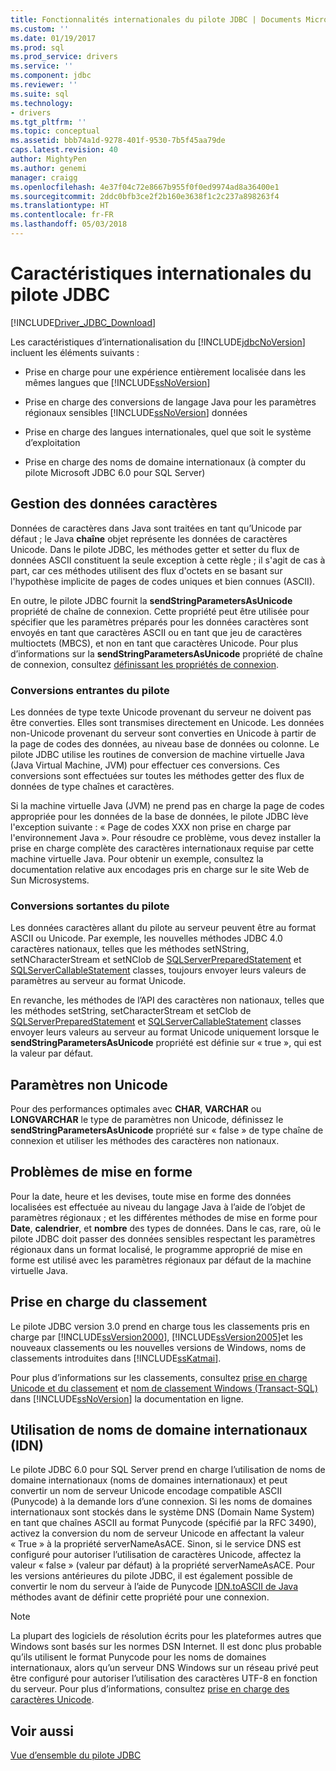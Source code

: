 ```yaml
---
title: Fonctionnalités internationales du pilote JDBC | Documents Microsoft
ms.custom: ''
ms.date: 01/19/2017
ms.prod: sql
ms.prod_service: drivers
ms.service: ''
ms.component: jdbc
ms.reviewer: ''
ms.suite: sql
ms.technology:
- drivers
ms.tgt_pltfrm: ''
ms.topic: conceptual
ms.assetid: bbb74a1d-9278-401f-9530-7b5f45aa79de
caps.latest.revision: 40
author: MightyPen
ms.author: genemi
manager: craigg
ms.openlocfilehash: 4e37f04c72e8667b955f0f0ed9974ad8a36400e1
ms.sourcegitcommit: 2ddc0bfb3ce2f2b160e3638f1c2c237a898263f4
ms.translationtype: HT
ms.contentlocale: fr-FR
ms.lasthandoff: 05/03/2018
---
```

# <a name="international-features-of-the-jdbc-driver"></a>Caractéristiques internationales du pilote JDBC
[!INCLUDE[Driver_JDBC_Download](../../includes/driver_jdbc_download.md)]

  Les caractéristiques d’internationalisation du [!INCLUDE[jdbcNoVersion](../../includes/jdbcnoversion_md.md)] incluent les éléments suivants :  
  
-   Prise en charge pour une expérience entièrement localisée dans les mêmes langues que [!INCLUDE[ssNoVersion](../../includes/ssnoversion_md.md)]  
  
-   Prise en charge des conversions de langage Java pour les paramètres régionaux sensibles [!INCLUDE[ssNoVersion](../../includes/ssnoversion_md.md)] données  
  
-   Prise en charge des langues internationales, quel que soit le système d’exploitation  
  
-   Prise en charge des noms de domaine internationaux (à compter du pilote Microsoft JDBC 6.0 pour SQL Server)  
  
## <a name="handling-of-character-data"></a>Gestion des données caractères  
 Données de caractères dans Java sont traitées en tant qu’Unicode par défaut ; le Java **chaîne** objet représente les données de caractères Unicode. Dans le pilote JDBC, les méthodes getter et setter du flux de données ASCII constituent la seule exception à cette règle ; il s'agit de cas à part, car ces méthodes utilisent des flux d'octets en se basant sur l'hypothèse implicite de pages de codes uniques et bien connues (ASCII).  
  
 En outre, le pilote JDBC fournit la **sendStringParametersAsUnicode** propriété de chaîne de connexion. Cette propriété peut être utilisée pour spécifier que les paramètres préparés pour les données caractères sont envoyés en tant que caractères ASCII ou en tant que jeu de caractères multioctets (MBCS), et non en tant que caractères Unicode. Pour plus d’informations sur la **sendStringParametersAsUnicode** propriété de chaîne de connexion, consultez [définissant les propriétés de connexion](../../connect/jdbc/setting-the-connection-properties.md).  
  
### <a name="driver-incoming-conversions"></a>Conversions entrantes du pilote  
 Les données de type texte Unicode provenant du serveur ne doivent pas être converties. Elles sont transmises directement en Unicode. Les données non-Unicode provenant du serveur sont converties en Unicode à partir de la page de codes des données, au niveau base de données ou colonne. Le pilote JDBC utilise les routines de conversion de machine virtuelle Java (Java Virtual Machine, JVM) pour effectuer ces conversions. Ces conversions sont effectuées sur toutes les méthodes getter des flux de données de type chaînes et caractères.  
  
 Si la machine virtuelle Java (JVM) ne prend pas en charge la page de codes appropriée pour les données de la base de données, le pilote JDBC lève l'exception suivante : « Page de codes XXX non prise en charge par l'environnement Java ». Pour résoudre ce problème, vous devez installer la prise en charge complète des caractères internationaux requise par cette machine virtuelle Java. Pour obtenir un exemple, consultez la documentation relative aux encodages pris en charge sur le site Web de Sun Microsystems.  
  
### <a name="driver-outgoing-conversions"></a>Conversions sortantes du pilote  
 Les données caractères allant du pilote au serveur peuvent être au format ASCII ou Unicode. Par exemple, les nouvelles méthodes JDBC 4.0 caractères nationaux, telles que les méthodes setNString, setNCharacterStream et setNClob de [SQLServerPreparedStatement](../../connect/jdbc/reference/sqlserverpreparedstatement-class.md) et [SQLServerCallableStatement](../../connect/jdbc/reference/sqlservercallablestatement-class.md) classes, toujours envoyer leurs valeurs de paramètres au serveur au format Unicode.  
  
 En revanche, les méthodes de l’API des caractères non nationaux, telles que les méthodes setString, setCharacterStream et setClob de [SQLServerPreparedStatement](../../connect/jdbc/reference/sqlserverpreparedstatement-class.md) et [SQLServerCallableStatement](../../connect/jdbc/reference/sqlservercallablestatement-class.md) classes envoyer leurs valeurs au serveur au format Unicode uniquement lorsque le **sendStringParametersAsUnicode** propriété est définie sur « true », qui est la valeur par défaut.  
  
## <a name="non-unicode-parameters"></a>Paramètres non Unicode  
 Pour des performances optimales avec **CHAR**, **VARCHAR** ou **LONGVARCHAR** le type de paramètres non Unicode, définissez le **sendStringParametersAsUnicode** propriété sur « false » de type chaîne de connexion et utiliser les méthodes des caractères non nationaux.  
  
## <a name="formatting-issues"></a>Problèmes de mise en forme  
 Pour la date, heure et les devises, toute mise en forme des données localisées est effectuée au niveau du langage Java à l’aide de l’objet de paramètres régionaux ; et les différentes méthodes de mise en forme pour **Date**, **calendrier**, et **nombre** des types de données. Dans le cas, rare, où le pilote JDBC doit passer des données sensibles respectant les paramètres régionaux dans un format localisé, le programme approprié de mise en forme est utilisé avec les paramètres régionaux par défaut de la machine virtuelle Java.  
  
## <a name="collation-support"></a>Prise en charge du classement  
 Le pilote JDBC version 3.0 prend en charge tous les classements pris en charge par [!INCLUDE[ssVersion2000](../../includes/ssversion2000_md.md)], [!INCLUDE[ssVersion2005](../../includes/ssversion2005_md.md)]et les nouveaux classements ou les nouvelles versions de Windows, noms de classements introduites dans [!INCLUDE[ssKatmai](../../includes/sskatmai_md.md)].  
  
 Pour plus d’informations sur les classements, consultez [prise en charge Unicode et du classement](http://go.microsoft.com/fwlink/?LinkId=131366) et [nom de classement Windows (Transact-SQL)](http://go.microsoft.com/fwlink/?LinkId=131367) dans [!INCLUDE[ssNoVersion](../../includes/ssnoversion_md.md)] la documentation en ligne.  
  
## <a name="using-international-domain-names-idn"></a>Utilisation de noms de domaine internationaux (IDN)  
 Le pilote JDBC 6.0 pour SQL Server prend en charge l’utilisation de noms de domaine internationaux (noms de domaines internationaux) et peut convertir un nom de serveur Unicode encodage compatible ASCII (Punycode) à la demande lors d’une connexion.  Si les noms de domaines internationaux sont stockés dans le système DNS (Domain Name System) en tant que chaînes ASCII au format Punycode (spécifié par la RFC 3490), activez la conversion du nom de serveur Unicode en affectant la valeur « True » à la propriété serverNameAsACE.  Sinon, si le service DNS est configuré pour autoriser l’utilisation de caractères Unicode, affectez la valeur « false » (valeur par défaut) à la propriété serverNameAsACE.  Pour les versions antérieures du pilote JDBC, il est également possible de convertir le nom du serveur à l’aide de Punycode [IDN.toASCII de Java](http://docs.oracle.com/javase/8/docs/api/java/net/IDN.html) méthodes avant de définir cette propriété pour une connexion.  
  
> [!NOTE]  
>  La plupart des logiciels de résolution écrits pour les plateformes autres que Windows sont basés sur les normes DSN Internet. Il est donc plus probable qu’ils utilisent le format Punycode pour les noms de domaines internationaux, alors qu’un serveur DNS Windows sur un réseau privé peut être configuré pour autoriser l’utilisation des caractères UTF-8 en fonction du serveur.  Pour plus d’informations, consultez [prise en charge des caractères Unicode](https://technet.microsoft.com/library/cc738403(v=ws.10).aspx).  
  
## <a name="see-also"></a>Voir aussi  
 [Vue d’ensemble du pilote JDBC](../../connect/jdbc/overview-of-the-jdbc-driver.md)  
  
  
